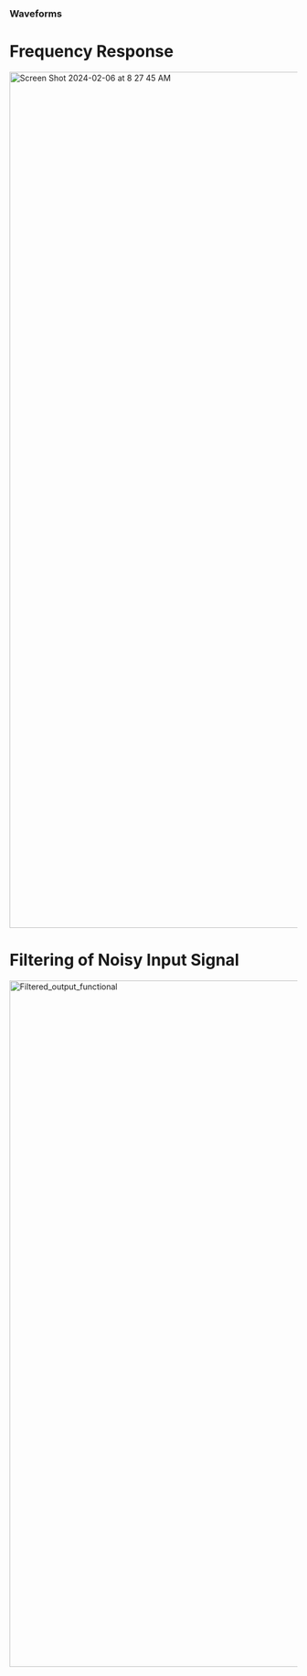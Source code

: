 ### Waveforms

# Frequency Response
<img width="1498" alt="Screen Shot 2024-02-06 at 8 27 45 AM" src="https://github.com/TristanRobitaille/ECE532-project/assets/73756462/8948ac1e-f245-4e21-b6c9-e78a4a9b65ba">

# Filtering of Noisy Input Signal
<img width="1201" alt="Filtered_output_functional" src="https://github.com/TristanRobitaille/ECE532-project/assets/73756462/0d62ba3e-b60b-4680-ae42-465ccacd749c">
